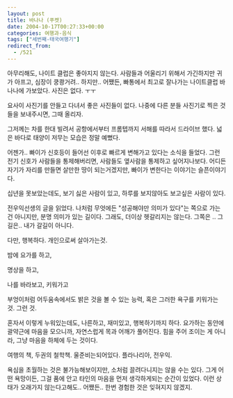 ```yaml
---
layout: post
title: 바나나 (푸켓)
date: 2004-10-17T00:27:33+00:00
categories: 여행과-음식
tags: ["세번째-태국여행기"]
redirect_from:
  - /521
---
```


아무리해도, 나이트 클럽은 좋아지지 않는다. 사람들과 어울리기 위해서 가긴하지만 귀가 아프고, 심장이 쿵쾅거려.. 하지만.. 어쨌든, 빠통에서 최고로 잘나가는 나이트클럽 바나나에 가보았다. 사진은 없다. ㅜㅜ

요사이 사진기를 안들고 다녀서 좋은 사진들이 없다. 나중에 다른 분들 사진기로 찍은 것들을 보내주시면, 그때 올리자.

그저께는 차를 한대 빌려서 공항에서부터 프롬텝까지 서해를 따라서 드라이브 했다. 넓은 바다로 태양이 저무는 모습은 정말 예뻤다.

어젠가.. 빠이가 신호등이 들어선 이후로 빠르게 변해가고 있다는 소식을 들었다. 그런 전기 신호가 사람들을 통제해버리면, 사람들도 옆사람을 통제하고 싶어지나보다. 어디든 자기가 자리를 만들면 살만한 땅이 되는거겠지만, 빠이가 변한다는 이야기는 슬픈이야기다.

십년을 못보았는데도, 보기 싫은 사람이 있고, 하루를 보지않아도 보고싶은 사람이 있다.

전우익선생의 글을 읽었다. 나처럼 무엇에든 "성공해야만 의미가 있다"는 쪽으로 가는 건 아니지만, 분명 의미가 있는 길이다. 그래도, 더이상 헷갈리지는 않는다. 그쪽은 .. 그 길은.. 내가 갈길이 아니다.

다만, 행복하다. 개인으로써 살아가는것.

밤에 요가를 하고,

명상을 하고,

나를 바라보고, 키워가고

부엉이처럼 어두움속에서도 밝은 것을 볼 수 있는 능력, 혹은 그러한 욕구를 키워가는 것. 그런 것.

혼자서 이렇게 누워있는데도, 나른하고, 재미있고, 행복하기까지 하다. 요가하는 동안에 괄약근에 마음을 모으니까, 자연스럽게 목과 어깨가 풀어진다. 힘을 주어 조이는 게 아니라, 그냥 마음을 하체에 두는 것이다.

여행의 책, 두권의 철학책. 울준비는되어있다. 플라나리아, 전우익.

욕심을 초월하는 것은 불가능해보이지만, 소처럼 끌려다니지는 않을 수는 있다. 그게 어떤 욕망이든, 그걸 품에 안고 타인의 마음을 먼저 생각하게되는 순간이 있었다. 이런 상태가 오래가지 않는다고해도.. 어쨌든.. 한번 경험한 것은 잊혀지지 않겠지.
